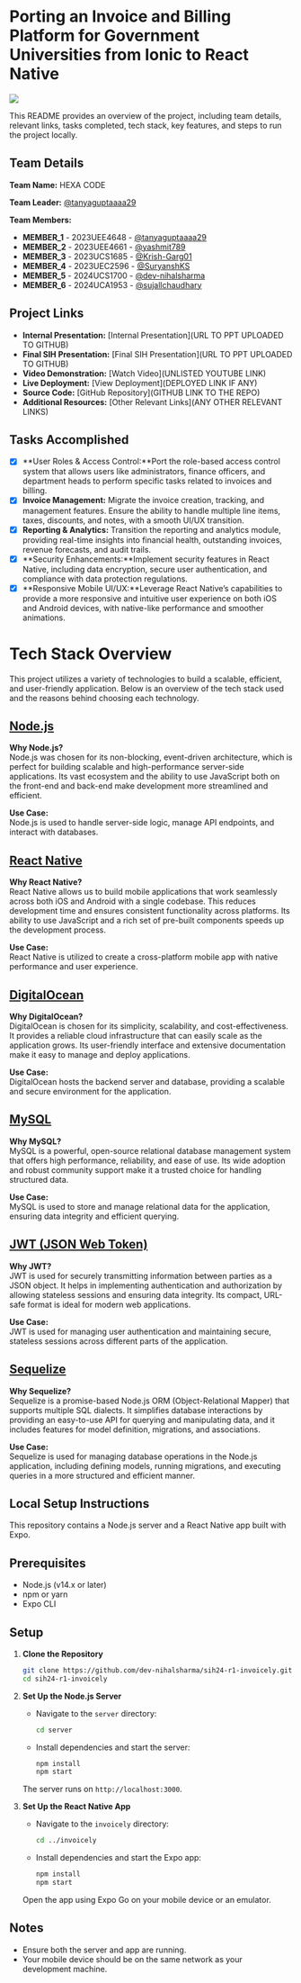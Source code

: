 # Porting an Invoice and Billing Platform for Government Universities from Ionic to React Native

<img src="https://raw.githubusercontent.com/dev-nihalsharma/sih24-r1-invoicely/main/invoicely/assets/images/tech-stack.png" width="full" />

This README provides an overview of the project, including team details, relevant links, tasks completed, tech stack, key features, and steps to run the project locally.

## Team Details

**Team Name:** HEXA CODE

**Team Leader:** [@tanyaguptaaaa29](https://github.com/tanyaguptaaaa29)

**Team Members:**

- **MEMBER_1** - 2023UEE4648 - [@tanyaguptaaaa29](https://github.com/tanyaguptaaaa29)
- **MEMBER_2** - 2023UEE4661 - [@yashmit789](https://github.com/yashmit789)
- **MEMBER_3** - 2023UCS1685 - [@Krish-Garg01](https://github.com/Krish-Garg01)
- **MEMBER_4** - 2023UEC2596 - [@SuryanshKS](https://github.com/SuryanshKS)
- **MEMBER_5** - 2024UCS1700 - [@dev-nihalsharma](https://github.com/dev-nihalsharma)
- **MEMBER_6** - 2024UCA1953 - [@sujallchaudhary](https://github.com/sujallchaudhary)

## Project Links

- **Internal Presentation:** [Internal Presentation](URL TO PPT UPLOADED TO GITHUB)
- **Final SIH Presentation:** [Final SIH Presentation](URL TO PPT UPLOADED TO GITHUB)
- **Video Demonstration:** [Watch Video](UNLISTED YOUTUBE LINK)
- **Live Deployment:** [View Deployment](DEPLOYED LINK IF ANY)
- **Source Code:** [GitHub Repository](GITHUB LINK TO THE REPO)
- **Additional Resources:** [Other Relevant Links](ANY OTHER RELEVANT LINKS)

## Tasks Accomplished

- [x] **User Roles & Access Control:**Port the role-based access control system that allows users like administrators, finance officers, and department heads to perform specific tasks related to invoices and billing.
- [x] **Invoice Management:** Migrate the invoice creation, tracking, and management features. Ensure the ability to handle multiple line items, taxes, discounts, and notes, with a smooth UI/UX transition.
- [x] **Reporting & Analytics:** Transition the reporting and analytics module, providing real-time insights into financial health, outstanding invoices, revenue forecasts, and audit trails.
- [x] **Security Enhancements:**Implement security features in React Native, including data encryption, secure user authentication, and compliance with data protection regulations.
- [x] **Responsive Mobile UI/UX:**Leverage React Native’s capabilities to provide a more responsive and intuitive user experience on both iOS and Android devices, with native-like performance and smoother animations.

# Tech Stack Overview

This project utilizes a variety of technologies to build a scalable, efficient, and user-friendly application. Below is an overview of the tech stack used and the reasons behind choosing each technology.

## [Node.js](https://nodejs.org/)

**Why Node.js?**  
Node.js was chosen for its non-blocking, event-driven architecture, which is perfect for building scalable and high-performance server-side applications. Its vast ecosystem and the ability to use JavaScript both on the front-end and back-end make development more streamlined and efficient.

**Use Case:**  
Node.js is used to handle server-side logic, manage API endpoints, and interact with databases.

## [React Native](https://reactnative.dev/)

**Why React Native?**  
React Native allows us to build mobile applications that work seamlessly across both iOS and Android with a single codebase. This reduces development time and ensures consistent functionality across platforms. Its ability to use JavaScript and a rich set of pre-built components speeds up the development process.

**Use Case:**  
React Native is utilized to create a cross-platform mobile app with native performance and user experience.

## [DigitalOcean](https://www.digitalocean.com/)

**Why DigitalOcean?**  
DigitalOcean is chosen for its simplicity, scalability, and cost-effectiveness. It provides a reliable cloud infrastructure that can easily scale as the application grows. Its user-friendly interface and extensive documentation make it easy to manage and deploy applications.

**Use Case:**  
DigitalOcean hosts the backend server and database, providing a scalable and secure environment for the application.

## [MySQL](https://www.mysql.com/)

**Why MySQL?**  
MySQL is a powerful, open-source relational database management system that offers high performance, reliability, and ease of use. Its wide adoption and robust community support make it a trusted choice for handling structured data.

**Use Case:**  
MySQL is used to store and manage relational data for the application, ensuring data integrity and efficient querying.
## [JWT (JSON Web Token)](https://jwt.io/)

**Why JWT?**  
JWT is used for securely transmitting information between parties as a JSON object. It helps in implementing authentication and authorization by allowing stateless sessions and ensuring data integrity. Its compact, URL-safe format is ideal for modern web applications.

**Use Case:**  
JWT is used for managing user authentication and maintaining secure, stateless sessions across different parts of the application.

## [Sequelize](https://sequelize.org/)

**Why Sequelize?**  
Sequelize is a promise-based Node.js ORM (Object-Relational Mapper) that supports multiple SQL dialects. It simplifies database interactions by providing an easy-to-use API for querying and manipulating data, and it includes features for model definition, migrations, and associations.

**Use Case:**  
Sequelize is used for managing database operations in the Node.js application, including defining models, running migrations, and executing queries in a more structured and efficient manner.



## Local Setup Instructions

This repository contains a Node.js server and a React Native app built with Expo.

## Prerequisites

- Node.js (v14.x or later)
- npm or yarn
- Expo CLI

## Setup

1. **Clone the Repository**

    ```bash
    git clone https://github.com/dev-nihalsharma/sih24-r1-invoicely.git
    cd sih24-r1-invoicely
    ```

2. **Set Up the Node.js Server**

    - Navigate to the `server` directory:

        ```bash
        cd server
        ```

    - Install dependencies and start the server:

        ```bash
        npm install
        npm start
        ```

    The server runs on `http://localhost:3000`.

3. **Set Up the React Native App**

    - Navigate to the `invoicely` directory:

        ```bash
        cd ../invoicely
        ```

    - Install dependencies and start the Expo app:

        ```bash
        npm install
        npm start
        ```

    Open the app using Expo Go on your mobile device or an emulator.

## Notes

- Ensure both the server and app are running.
- Your mobile device should be on the same network as your development machine.


